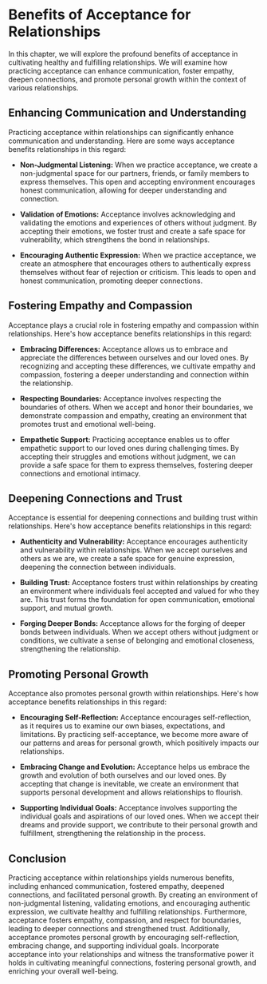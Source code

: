 Benefits of Acceptance for Relationships
===================================================

In this chapter, we will explore the profound benefits of acceptance in cultivating healthy and fulfilling relationships. We will examine how practicing acceptance can enhance communication, foster empathy, deepen connections, and promote personal growth within the context of various relationships.

Enhancing Communication and Understanding
-----------------------------------------

Practicing acceptance within relationships can significantly enhance communication and understanding. Here are some ways acceptance benefits relationships in this regard:

* **Non-Judgmental Listening:** When we practice acceptance, we create a non-judgmental space for our partners, friends, or family members to express themselves. This open and accepting environment encourages honest communication, allowing for deeper understanding and connection.

* **Validation of Emotions:** Acceptance involves acknowledging and validating the emotions and experiences of others without judgment. By accepting their emotions, we foster trust and create a safe space for vulnerability, which strengthens the bond in relationships.

* **Encouraging Authentic Expression:** When we practice acceptance, we create an atmosphere that encourages others to authentically express themselves without fear of rejection or criticism. This leads to open and honest communication, promoting deeper connections.

Fostering Empathy and Compassion
--------------------------------

Acceptance plays a crucial role in fostering empathy and compassion within relationships. Here's how acceptance benefits relationships in this regard:

* **Embracing Differences:** Acceptance allows us to embrace and appreciate the differences between ourselves and our loved ones. By recognizing and accepting these differences, we cultivate empathy and compassion, fostering a deeper understanding and connection within the relationship.

* **Respecting Boundaries:** Acceptance involves respecting the boundaries of others. When we accept and honor their boundaries, we demonstrate compassion and empathy, creating an environment that promotes trust and emotional well-being.

* **Empathetic Support:** Practicing acceptance enables us to offer empathetic support to our loved ones during challenging times. By accepting their struggles and emotions without judgment, we can provide a safe space for them to express themselves, fostering deeper connections and emotional intimacy.

Deepening Connections and Trust
-------------------------------

Acceptance is essential for deepening connections and building trust within relationships. Here's how acceptance benefits relationships in this regard:

* **Authenticity and Vulnerability:** Acceptance encourages authenticity and vulnerability within relationships. When we accept ourselves and others as we are, we create a safe space for genuine expression, deepening the connection between individuals.

* **Building Trust:** Acceptance fosters trust within relationships by creating an environment where individuals feel accepted and valued for who they are. This trust forms the foundation for open communication, emotional support, and mutual growth.

* **Forging Deeper Bonds:** Acceptance allows for the forging of deeper bonds between individuals. When we accept others without judgment or conditions, we cultivate a sense of belonging and emotional closeness, strengthening the relationship.

Promoting Personal Growth
-------------------------

Acceptance also promotes personal growth within relationships. Here's how acceptance benefits relationships in this regard:

* **Encouraging Self-Reflection:** Acceptance encourages self-reflection, as it requires us to examine our own biases, expectations, and limitations. By practicing self-acceptance, we become more aware of our patterns and areas for personal growth, which positively impacts our relationships.

* **Embracing Change and Evolution:** Acceptance helps us embrace the growth and evolution of both ourselves and our loved ones. By accepting that change is inevitable, we create an environment that supports personal development and allows relationships to flourish.

* **Supporting Individual Goals:** Acceptance involves supporting the individual goals and aspirations of our loved ones. When we accept their dreams and provide support, we contribute to their personal growth and fulfillment, strengthening the relationship in the process.

Conclusion
----------

Practicing acceptance within relationships yields numerous benefits, including enhanced communication, fostered empathy, deepened connections, and facilitated personal growth. By creating an environment of non-judgmental listening, validating emotions, and encouraging authentic expression, we cultivate healthy and fulfilling relationships. Furthermore, acceptance fosters empathy, compassion, and respect for boundaries, leading to deeper connections and strengthened trust. Additionally, acceptance promotes personal growth by encouraging self-reflection, embracing change, and supporting individual goals. Incorporate acceptance into your relationships and witness the transformative power it holds in cultivating meaningful connections, fostering personal growth, and enriching your overall well-being.
